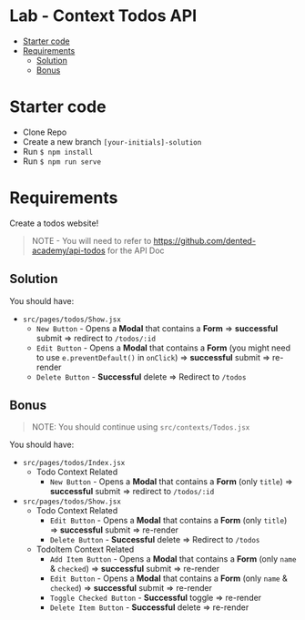 # Lab - Context Todos API <!-- omit in toc -->
- [Starter code](#starter-code)
- [Requirements](#requirements)
  - [Solution](#solution)
  - [Bonus](#bonus)

# Starter code
- Clone Repo
- Create a new branch `[your-initials]-solution`
- Run `$ npm install`
- Run `$ npm run serve`

# Requirements
Create a todos website!

> NOTE - You will need to refer to https://github.com/dented-academy/api-todos for the API Doc

## Solution
You should have:
- `src/pages/todos/Show.jsx`
  - `New Button` - Opens a **Modal** that contains a **Form** => **successful** submit =>  redirect to `/todos/:id`
  - `Edit Button` - Opens a **Modal** that contains a **Form** (you might need to use `e.preventDefault()` in `onClick`) => **successful** submit => re-render
  - `Delete Button` - **Successful** delete => Redirect to `/todos`

## Bonus
> NOTE: You should continue using `src/contexts/Todos.jsx`

You should have:
- `src/pages/todos/Index.jsx`
  - Todo Context Related
    - `New Button` - Opens a **Modal** that contains a **Form** (only `title`) => **successful** submit =>  redirect to `/todos/:id`
- `src/pages/todos/Show.jsx`
  - Todo Context Related
    - `Edit Button` - Opens a **Modal** that contains a **Form** (only `title`) => **successful** submit => re-render
    - `Delete Button` - **Successful** delete => Redirect to `/todos`
  - TodoItem Context Related
    - `Add Item Button` - Opens a **Modal** that contains a **Form** (only `name` & `checked`) => **successful** submit => re-render
    - `Edit Button` - Opens a **Modal** that contains a **Form** (only `name` & `checked`) => **successful** submit => re-render
    - `Toggle Checked Button` - **Successful** toggle => re-render
    - `Delete Item Button` - **Successful** delete => re-render
